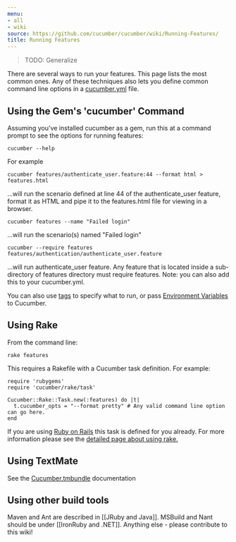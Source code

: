 ```yaml
---
menu:
- all
- wiki
source: https://github.com/cucumber/cucumber/wiki/Running-Features/
title: Running Features
---
```


> TODO: Generalize

There are several ways to run your features. This page lists the most common ones. Any of these techniques also lets you define common command line options in a [cucumber.yml](/cucumber/cucumber.yml/) file.

## Using the Gem's 'cucumber' Command

Assuming you've installed cucumber as a gem, run this at a command prompt to see the options for running features:

```
cucumber --help
```

For example

```
cucumber features/authenticate_user.feature:44 --format html > features.html
```

...will run the scenario defined at line 44 of the authenticate_user feature, format it as HTML and pipe it to the features.html file for viewing in a browser.

```
cucumber features --name "Failed login"
```

...will run the scenario(s) named "Failed login"

```
cucumber --require features features/authentication/authenticate_user.feature
```

...will run authenticate_user feature. Any feature that is located inside a sub-directory of features directory must require features. Note: you can also add this to your cucumber.yml.

You can also use [tags](/cucumber/tags/) to specify what to run, or pass [Environment Variables](/cucumber/environment-variables/) to Cucumber.

## Using Rake

From the command line:

```
rake features
```

This requires a Rakefile with a Cucumber task definition. For example:

```
require 'rubygems'
require 'cucumber/rake/task'

Cucumber::Rake::Task.new(:features) do |t|
  t.cucumber_opts = "--format pretty" # Any valid command line option can go here.
end

```

If you are using [Ruby on Rails](/implementations/ruby/ruby-on-rails/) this task is defined for you already. For more information please see the [detailed page about using rake.](/implementations/ruby/rake/)

## Using TextMate

See the [Cucumber.tmbundle](https://github.com/cucumber/cucumber-tmbundle) documentation

## Using other build tools

Maven and Ant are described in [[JRuby and Java]]. MSBuild and Nant should be under [[IronRuby and .NET]]. Anything else - please contribute to this wiki!
